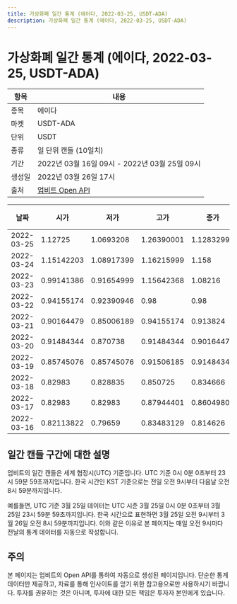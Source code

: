 ```yaml
---
title: 가상화폐 일간 통계 (에이다, 2022-03-25, USDT-ADA)
description: 가상화폐 일간 통계 (에이다, 2022-03-25, USDT-ADA)
---
```


가상화폐 일간 통계 (에이다, 2022-03-25, USDT-ADA)
===

|항목|내용|
|--|--|
|종목|에이다|
|마켓|USDT-ADA|
|단위|USDT|
|종류|일 단위 캔들 (10일치)|
|기간|2022년 03월 16일 09시 - 2022년 03월 25일 09시|
|생성일|2022년 03월 26일 17시|
|출처|[업비트 Open API](https://docs.upbit.com)|


|날짜|시가|저가|고가|종가|비고|
|--|--|--|--|--|--|
|2022-03-25|1.12725|1.0693208|1.26390001|1.12832999|    |
|2022-03-24|1.15142203|1.08917399|1.16215999|1.158|    |
|2022-03-23|0.99141386|0.91654999|1.15642368|1.08216|    |
|2022-03-22|0.94155174|0.92390946|0.98|0.98|    |
|2022-03-21|0.90164479|0.85006189|0.94155174|0.913824|    |
|2022-03-20|0.91484344|0.870738|0.91484344|0.90164479|    |
|2022-03-19|0.85745076|0.85745076|0.91506185|0.91484344|    |
|2022-03-18|0.82983|0.828835|0.850725|0.834666|    |
|2022-03-17|0.82983|0.82983|0.87944401|0.86049807|    |
|2022-03-16|0.82113822|0.79659|0.83483129|0.814626|    |


일간 캔들 구간에 대한 설명
---


업비트의 일간 캔들은 세계 협정시(UTC) 기준입니다. 
UTC 기준 0시 0분 0초부터 23시 59분 59초까지입니다. 
한국 시간인 KST 기준으로는 전일 오전 9시부터 다음날 오전 8시 59분까지입니다. 


예를들면, UTC 기준 3월 25일 데이터는 UTC 시준 3월 25일 0시 0분 0초부터 3월 25일 23시 59분 59초까지입니다. 
한국 시간으로 표현하면 3월 25일 오전 9시부터 3월 26일 오전 8시 59분까지입니다. 
이와 같은 이유로 본 페이지는 매일 오전 9시마다 전날의 통계 데이터를 자동으로 작성합니다. 


주의
---


본 페이지는 업비트의 Open API를 통하여 자동으로 생성된 페이지입니다. 
단순한 통계 데이터만 제공하고, 자료를 통해 인사이트를 얻기 위한 참고용으로만 사용하시기 바랍니다. 
투자를 권유하는 것은 아니며, 투자에 대한 모든 책임은 투자자 본인에게 있습니다. 
